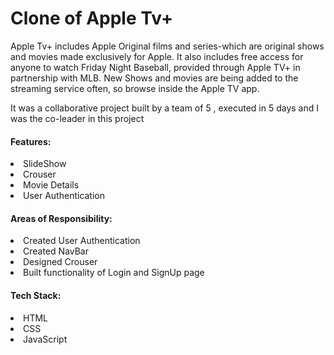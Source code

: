 <h1>
Clone of Apple Tv+
</h1>

<p>
Apple Tv+ includes Apple Original films and series-which are original shows and movies made exclusively for Apple. 
It also includes free access for anyone to watch Friday Night Baseball, provided through Apple TV+ in partnership with MLB. 
New Shows and movies are being added to the streaming service often, so browse inside the Apple TV app.

It was a collaborative project built by a team of 5 , executed in 5 days and I was the co-leader in this project

<h4>Features:</h4>
<li>SlideShow</li>
<li>Crouser </li>
<li>Movie Details</li>
<li>User Authentication</li>

<h4>Areas of Responsibility:</h4>
<li>Created User Authentication</li>
<li>Created NavBar</li>
<li>Designed Crouser</li>
<li>Built functionality of Login and SignUp page</li>

<h4>Tech Stack:</h4>
<li>HTML</li>
<li>CSS</li>
<li>JavaScript</li>
 
